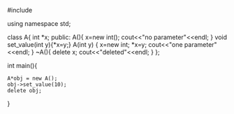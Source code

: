 #include <iostream>
  
using namespace std;

class A{
  int *x;
  public:
  A(){ 
      x=new int();
      cout<<"no parameter"<<endl;
   }
  void set_value(int y){*x=y;}
    A(int y)
     {    x=new int;
          *x=y;
          cout<<"one parameter"<<endl;
     }
   ~A(){
      delete x;
      cout<<"deleted"<<endl;
    }
};


int main(){
   
    
    A*obj = new A();
    obj->set_value(10);
    delete obj;
    
}
